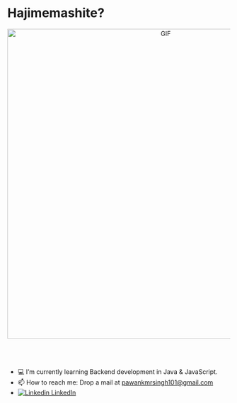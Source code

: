 # Hajimemashite?

<!--
**propawan/propawan** is a ✨ _special_ ✨ repository because its `README.md` (this file) appears on your GitHub profile.

Here are some ideas to get you started:

<!--- 🔭 I’m currently working on 
- 👯 I’m looking to collaborate on ...
- 🤔 I’m looking for help with ...
- 💬 Ask me about ...
- 😄 Pronouns: ...
- ⚡ Fun fact: ...
-->

<div align="center">
<img hight="300" width="700" alt="GIF" align="center" src="https://c.tenor.com/7iIfpfHsWvkAAAAd/jj.gif">
</div>

</br>
</br>
</br>

- 💻 I’m currently learning Backend development in Java & JavaScript.
- 📫 How to reach me: Drop a mail at pawankmrsingh101@gmail.com
- [![Linkedin](https://i.stack.imgur.com/gVE0j.png) LinkedIn](https://in.linkedin.com/in/mrpawan)
